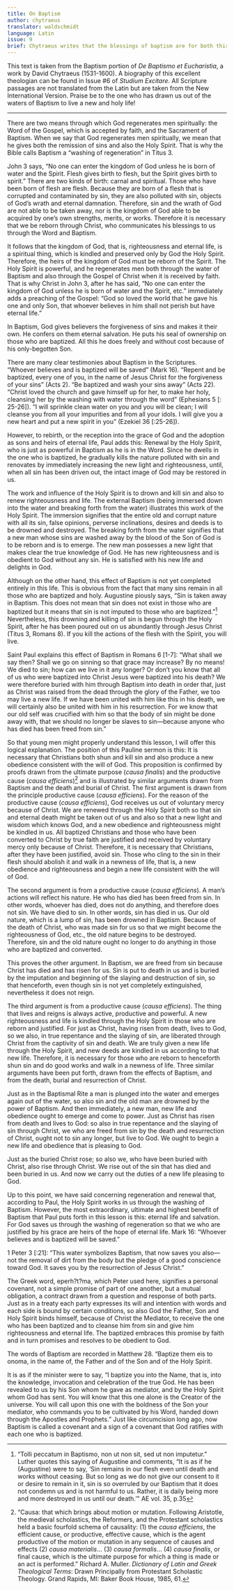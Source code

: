```yaml
---
title: On Baptism
author: chytraeus
translator: waldschmidt
language: Latin
issue: 9
brief: Chytraeus writes that the blessings of baptism are for both this life and the life to come.
---
```


This text is taken from the Baptism portion of *De Baptismo et Eucharistia*, a work by David Chytraeus (1531-1600). A biography of this excellent theologian can be found in Issue #6 of *Studium Excitare*. All Scripture passages are not translated from the Latin but are taken from the New International Version. Praise be to the one who has drawn us out of the waters of Baptism to live a new and holy life! 

---

There are two means through which God regenerates men spiritually: the Word of the Gospel, which is accepted by faith, and the Sacrament of Baptism. When we say that God regenerates men spiritually, we mean that he gives both the remission of sins and also the Holy Spirit. That is why the Bible calls Baptism a “washing of regeneration” in Titus 3. 

John 3 says, “No one can enter the kingdom of God unless he is born of water and the Spirit. Flesh gives birth to flesh, but the Spirit gives birth to spirit.” There are two kinds of birth: carnal and spiritual. Those who have been born of flesh are flesh. Because they are born of a flesh that is corrupted and contaminated by sin, they are also polluted with sin, objects of God’s wrath and eternal damnation. Therefore, sin and the wrath of God are not able to be taken away, nor is the kingdom of God able to be acquired by one’s own strengths, merits, or works. Therefore it is necessary that we be reborn through Christ, who communicates his blessings to us through the Word and Baptism. 

It follows that the kingdom of God, that is, righteousness and eternal life, is a spiritual thing, which is kindled and preserved only by God the Holy Spirit. Therefore, the heirs of the kingdom of God must be reborn of the Spirit. The Holy Spirit is powerful, and he regenerates men both through the water of Baptism and also through the Gospel of Christ when it is received by faith. That is why Christ in John 3, after he has said, “No one can enter the kingdom of God unless he is born of water and the Spirit, etc.” immediately adds a preaching of the Gospel: “God so loved the world that he gave his one and only Son, that whoever believes in him shall not perish but have eternal life.”

In Baptism, God gives believers the forgiveness of sins and makes it their own. He confers on them eternal salvation. He puts his seal of ownership on those who are baptized. All this he does freely and without cost because of his only-begotten Son.
 
There are many clear testimonies about Baptism in the Scriptures. “Whoever believes and is baptized will be saved” (Mark 16). “Repent and be baptized, every one of you, in the name of Jesus Christ for the forgiveness of your sins” (Acts 2). “Be baptized and wash your sins away” (Acts 22). “Christ loved the church and gave himself up for her, to make her holy, cleansing her by the washing with water through the word” (Ephesians 5 [: 25-26]). “I will sprinkle clean water on you and you will be clean; I will cleanse you from all your impurities and from all your idols. I will give you a new heart and put a new spirit in you” (Ezekiel 36 [:25-26]).

However, to rebirth, or the reception into the grace of God and the adoption as sons and heirs of eternal life, Paul adds this: Renewal by the Holy Spirit, who is just as powerful in Baptism as he is in the Word. Since he dwells in the one who is baptized, he gradually kills the nature polluted with sin and renovates by immediately increasing the new light and righteousness, until, when all sin has been driven out, the intact image of God may be restored in us.

The work and influence of the Holy Spirit is to drown and kill sin and also to renew righteousness and life. The external Baptism (being immersed down into the water and breaking forth from the water) illustrates this work of the Holy Spirit. The immersion signifies that the entire old and corrupt nature with all its sin, false opinions, perverse inclinations, desires and deeds is to be drowned and destroyed. The breaking forth from the water signifies that a new man whose sins are washed away by the blood of the Son of God is to be reborn and is to emerge. The new man possesses a new light that makes clear the true knowledge of God. He has new righteousness and is obedient to God without any sin. He is satisfied with his new life and delights in God. 

Although on the other hand, this effect of Baptism is not yet completed entirely in this life. This is obvious from the fact that many sins remain in all those who are baptized and holy. Augustine piously says, “Sin is taken away in Baptism. This does not mean that sin does not exist in those who are baptized but it means that sin is not imputed to those who are baptized.”[^sin] Nevertheless, this drowning and killing of sin is begun through the Holy Spirit, after he has been poured out on us abundantly through Jesus Christ (Titus 3, Romans 8). If you kill the actions of the flesh with the Spirit, you will live. 

[^sin]: “Tolli peccatum in Baptismo, non ut non sit, sed ut non imputetur.” Luther quotes this saying of Augustine and comments, “It is as if he (Augustine) were to say, ‘Sin remains in our flesh even until death and works without ceasing. But so long as we do not give our consent to it or desire to remain in it, sin is so overruled by our Baptism that it does not condemn us and is not harmful to us. Rather, it is daily being more and more destroyed in us until our death.’” AE vol. 35, p.35

Saint Paul explains this effect of Baptism in Romans 6 [1-7]: “What shall we say then? Shall we go on sinning so that grace may increase? By no means! We died to sin; how can we live in it any longer? Or don’t you know that all of us who were baptized into Christ Jesus were baptized into his death? We were therefore buried with him through Baptism into death in order that, just as Christ was raised from the dead through the glory of the Father, we too may live a new life. If we have been united with him like this in his death, we will certainly also be united with him in his resurrection. For we know that our old self was crucified with him so that the body of sin might be done away with, that we should no longer be slaves to sin—because anyone who has died has been freed from sin.” 

So that young men might properly understand this lesson, I will offer this logical explanation. The position of this Pauline sermon is this: It is necessary that Christians both shun and kill sin and also produce a new obedience consistent with the will of God. This proposition is confirmed by proofs drawn from the ultimate purpose (*causa finalis*) and the productive cause (*causa efficiens*)[^causa] and is illustrated by similar arguments drawn from Baptism and the death and burial of Christ. The first argument is drawn from the principle productive cause (*causa efficiens*). For the reason of the productive cause (*causa efficiens*), God receives us out of voluntary mercy because of Christ. We are renewed through the Holy Spirit both so that sin and eternal death might be taken out of us and also so that a new light and wisdom which knows God, and a new obedience and righteousness might be kindled in us. All baptized Christians and those who have been converted to Christ by true faith are justified and received by voluntary mercy only because of Christ. Therefore, it is necessary that Christians, after they have been justified, avoid sin. Those who cling to the sin in their flesh should abolish it and walk in a newness of life, that is, a new obedience and righteousness and begin a new life consistent with the will of God.

[^causa]: “Causa: that which brings about motion or mutation. Following Aristotle, the medieval scholastics, the Reformers, and the Protestant scholastics held a basic fourfold schema of causality: (1) the *causa efficiens*, the efficient cause, or productive, effective cause, which is the agent productive of the motion or mutation in any sequence of causes and effects (2) *causa materialis*… (3) *causa formalis*… (4) *causa finalis*, or final cause, which is the ultimate purpose for which a thing is made or an act is performed.” Richard A. Muller. *Dictionary of Latin and Greek Theological Terms*: Drawn Principally from Protestant Scholastic Theology. Grand Rapids, MI: Baker Book House, 1985, 61.

The second argument is from a productive cause (*causa efficiens*). A man’s actions will reflect his nature.  He who has died has been freed from sin. In other words, whoever has died, does not do anything, and therefore does not sin. We have died to sin. In other words, sin has died in us. Our old nature, which is a lump of sin, has been drowned in Baptism. Because of the death of Christ, who was made sin for us so that we might become the righteousness of God, etc., the old nature begins to be destroyed. Therefore, sin and the old nature ought no longer to do anything in those who are baptized and converted. 

This proves the other argument. In Baptism, we are freed from sin because Christ has died and has risen for us. Sin is put to death in us and is buried by the imputation and beginning of the slaying and destruction of sin, so that henceforth, even though sin is not yet completely extinguished, nevertheless it does not reign.  

The third argument is from a productive cause (*causa efficiens*). The thing that lives and reigns is always active, productive and powerful. A new righteousness and life is kindled through the Holy Spirit in those who are reborn and justified. For just as Christ, having risen from death, lives to God, so we also, in true repentance and the slaying of sin, are liberated through Christ from the captivity of sin and death. We are truly given a new life through the Holy Spirit, and new deeds are kindled in us according to that new life. Therefore, it is necessary for those who are reborn to henceforth shun sin and do good works and walk in a newness of life. Three similar arguments have been put forth, drawn from the effects of Baptism, and from the death, burial and resurrection of Christ. 

Just as in the Baptismal Rite a man is plunged into the water and emerges again out of the water, so also sin and the old man are drowned by the power of Baptism. And then immediately, a new man, new life and obedience ought to emerge and come to power.
Just as Christ has risen from death and lives to God: so also in true repentance and the slaying of sin through Christ, we who are freed from sin by the death and resurrection of Christ, ought not to sin any longer, but live to God. We ought to begin a new life and obedience that is pleasing to God. 

Just as the buried Christ rose; so also we, who have been buried with Christ, also rise through Christ. We rise out of the sin that has died and been buried in us. And now we carry out the duties of a new life pleasing to God. 

Up to this point, we have said concerning regeneration and renewal that, according to Paul, the Holy Spirit works in us through the washing of Baptism. However, the most extraordinary, ultimate and highest benefit of Baptism that Paul puts forth in this lesson is this: eternal life and salvation. For God saves us through the washing of regeneration so that we who are justified by his grace are heirs of the hope of eternal life. Mark 16: “Whoever believes and is baptized will be saved.”

1 Peter 3 [:21]: “This water symbolizes Baptism, that now saves you also—not the removal of dirt from the body but the pledge of a good conscience toward God. It saves you by the resurrection of Jesus Christ.”

The Greek word, eperh?t?ma, which Peter used here, signifies a personal covenant, not a simple promise of part of one another, but a mutual obligation, a contract drawn from a question and response of both parts. Just as in a treaty each party expresses its will and intention with words and each side is bound by certain conditions, so also God the Father, Son and Holy Spirit binds himself, because of Christ the Mediator, to receive the one who has been baptized and to cleanse him from sin and give him righteousness and eternal life. The baptized embraces this promise by faith and in turn promises and resolves to be obedient to God. 

The words of Baptism are recorded in Matthew 28. “Baptize them eis to onoma, in the name of, the Father and of the Son and of the Holy Spirit. 

It is as if the minister were to say, “I baptize you into the Name, that is, into the knowledge, invocation and celebration of the true God. He has been revealed to us by his Son whom he gave as mediator, and by the Holy Spirit whom God has sent. You will know that this one alone is the Creator of the universe. You will call upon this one with the boldness of the Son your mediator, who commands you to be cultivated by his Word, handed down through the Apostles and Prophets.” Just like circumcision long ago, now Baptism is called a covenant and a sign of a covenant that God ratifies with each one who is baptized.